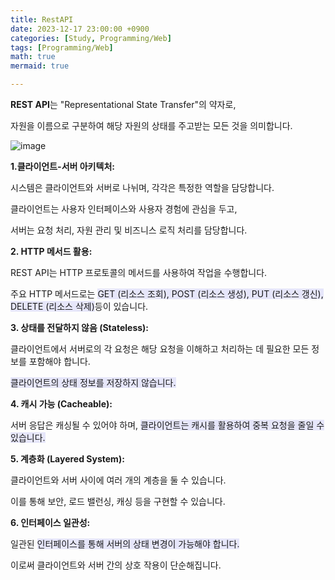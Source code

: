 ```yaml
---
title: RestAPI
date: 2023-12-17 23:00:00 +0900
categories: [Study, Programming/Web]
tags: [Programming/Web]
math: true
mermaid: true

---
```

**REST API**는 "Representational State Transfer"의 약자로, 

자원을 이름으로 구분하여 해당 자원의 상태를 주고받는 모든 것을 의미합니다.

![image](https://github.com/ararp1006/ararp1006/assets/130068083/0956f049-72cd-436b-aad3-bcecfc6b0f8f)



**1.클라이언트-서버 아키텍처:** 
    
시스템은 클라이언트와 서버로 나뉘며, 각각은 특정한 역할을 담당합니다.

클라이언트는 사용자 인터페이스와 사용자 경험에 관심을 두고, 

서버는 요청 처리, 자원 관리 및 비즈니스 로직 처리를 담당합니다.
    
**2. HTTP 메서드 활용:** 
    
REST API는 HTTP 프로토콜의 메서드를 사용하여 작업을 수행합니다. 
    
주요 HTTP 메서드로는 <span style = 'background-color: #E6E6FA'>GET (리소스 조회), POST (리소스 생성), PUT (리소스 갱신), DELETE (리소스 삭제)</span>등이 있습니다.
    
**3. 상태를 전달하지 않음 (Stateless):** 
    
클라이언트에서 서버로의 각 요청은 해당 요청을 이해하고 처리하는 데 필요한 모든 정보를 포함해야 합니다. 

<span style = 'background-color: #E6E6FA'>클라이언트의 상태 정보를 저장하지 않습니다.</span>
    

**4. 캐시 가능 (Cacheable):** 
    
서버 응답은 캐싱될 수 있어야 하며, <span style = 'background-color: #E6E6FA'>클라이언트는 캐시를 활용하여 중복 요청을 줄일 수 있습니다.</span>
    
**5. 계층화 (Layered System):** 
    
클라이언트와 서버 사이에 여러 개의 계층을 둘 수 있습니다. 
    
이를 통해 보안, 로드 밸런싱, 캐싱 등을 구현할 수 있습니다.
    
**6. 인터페이스 일관성:**
    
일관된 <span style = 'background-color: #E6E6FA'>인터페이스를 통해 서버의 상태 변경이 가능해야 합니다. </span>
    
이로써 클라이언트와 서버 간의 상호 작용이 단순해집니다.